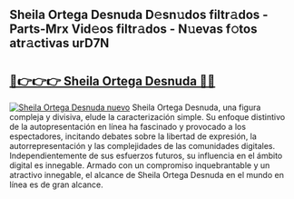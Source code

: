 ## Sheila Ortega Desnuda D𝚎sn𝚞dos filtr𝚊dos - Parts-Mrx Vid𝚎os filtr𝚊dos - N𝚞evas f𝚘tos atr𝚊ctivas urD7N

# <h2><a href="http://mbcep5.tromn.icu/?c=Sheila+Ortega+Desnuda">🔗👉👉👉 Sheila Ortega Desnuda 🔗🔗</a></h2>

[![Sheila Ortega Desnuda nuevo](https://i.imgur.com/pEAQMta.gif)](http://mbcep5.tromn.icu/?c=Sheila+Ortega+Desnuda)
Sheila Ortega Desnuda, una figura compleja y divisiva, elude la caracterización simple. Su enfoque distintivo de la autopresentación en línea ha fascinado y provocado a los espectadores, incitando debates sobre la libertad de expresión, la autorrepresentación y las complejidades de las comunidades digitales. Independientemente de sus esfuerzos futuros, su influencia en el ámbito digital es innegable. Armado con un compromiso inquebrantable y un atractivo innegable, el alcance de Sheila Ortega Desnuda en el mundo en línea es de gran alcance.
